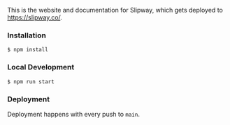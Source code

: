 This is the website and documentation for Slipway, which gets deployed to https://slipway.co/.

### Installation

```
$ npm install
```

### Local Development

```
$ npm run start
```

### Deployment

Deployment happens with every push to `main`.

